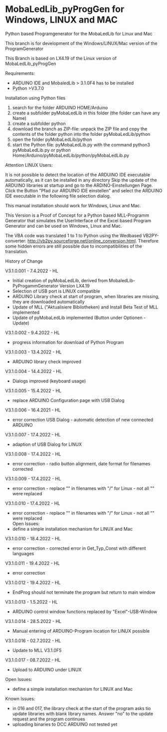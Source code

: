 # MobaLedLib_pyProgGen for Windows, LINUX and MAC
Python based Programgenerator for the MobaLedLib for Linux and Mac

This branch is for development of the Windows/LINUX/Mac version of the ProgramGenerator

This Branch is based on LX4.19 of the Linux version of MobaLedLib_pyProgGen

Requirements:
- ARDUINO IDE and MobaledLib > 3.1.0F4 has to be installed
- Python >V3.7.0


Installation using Python files
1. search for the folder ARDUINO HOME/Arduino
2. create a subfolder pyMobaLedLib in this folder (the folder can have any Name)
4. create a subfolder python
5. download the branch as ZIP-file: unpack the ZIP file and copy the contents of the folder python into the folder pyMobaLedLib/python
6. open the folder pyMobaLedLib/python
7. start the Python file: pyMobaLedLib.py with the command python3 pyMobaLedLib.py or python Home/Arduino/pyMobaLedLib/python/pyMobaLedLib.py

Attention LINUX Users: 

It is not possible to detect the location of the ARDUINO IDE executable automatically, as it can be installed in any directory
Skip the update of the ARDUINO libraries at startup and go to the ARDINO-Einstellungen Page. Click the Button "Pfad zur ARDUINO IDE einstellen" and select the ARDUINO IDE executable in the  following file selection dialog.

This manual installation should work for Windows, Linux and Mac.

This Version is a Proof of Concept for a Python based MLL-Programm Generator that simulates the UserInterface of the Excel based Program Generator and can be used on Windows, Linux and Mac.

The VBA code was translated 1 to 1 to Python using the Wedbased VB2PY-converter: 
http://vb2py.sourceforge.net/online_conversion.html. Therefore some hidden errors are still possible due to incompatibilities of the translation.

History of Change

V3.1.0.001 -  7.4.2022 - HL 
- Initial creation of pyMobaLedLib, derived from MobaledLib-PyProgammGenerator Version LX4.19
- Selection of USB port is LINUX compatible
- ARDUINO Library check at start of program, when libraries are missing, they are downloaded automatically
- Update of MLL ("Aktualisiere Bibilotheken) and Install Beta Test of MLL implemented
- Update of pyMobaLedLib implemented (Button under Optionen - Update)

V3.1.0.002 - 9.4.2022 - HL
- progress information for download of Python Program

V3.1.0.003 - 13.4.2022 - HL
- ARDUINO library check improved

V3.1.0.004 - 14.4.2022 - HL
- Dialogs improved (keyboard usage)

V3.1.0.005 - 15.4.2022 - HL
- replace ARDUINO Configuration page with USB Dialog

V3.1.0.006 - 16.4.2021 - HL
- error correction USB Dialog - automatic detection of new connected ARDUINO

V3.1.0.007 - 17.4.2022 - HL
- adaption of USB Dialog for LINUX

V3.1.0.008 - 17.4.2022 - HL
- error correction - radio button alignment, date format for filenames corrected

V3.1.0.009 - 17.4.2022 - HL
- error correction - replace "\" in filenames with "/" for Linux - not all "\" were replaced

V3.1.0.010 - 17.4.2022 - HL
- error correction - replace "\" in filenames with "/" for Linux - not all "\" were replaced                             
Open Issues:
- define a simple installation mechanism for LINUX and Mac

V3.1.0.010 - 18.4.2022 - HL
- error correction - corrected error in Get_Typ_Const with different languages

V3.1.0.011 - 19.4.2022 - HL
 - error correction

V3.1.0.012 - 19.4.2022 - HL
 - EndProg should not terminate the program but return to main window

V3.1.0.013 - 1.5.2022 - HL
 - ARDUINO control window functions replaced by "Excel"-USB-Window

V3.1.0.014 - 28.5.2022 - HL
 - Manual entering of ARDUINO-Program location for LINUX possible
 
V3.1.0.016 - 02.7.2022 - HL
 - Update to MLL V3.1.0F5
 
V3.1.0.017 - 08.7.2022 - HL
 - Upload to ARDUINO under LINUX

Open Issues:
- define a simple installation mechanism for LINUX and Mac

Known Issues:
 - in 016 and 017, the library check at the start of the program asks tio update libraries with blank library names. Answer "no" to the update request and the program continues
 - uploading binaries to DCC ARDUINO not tested yet

